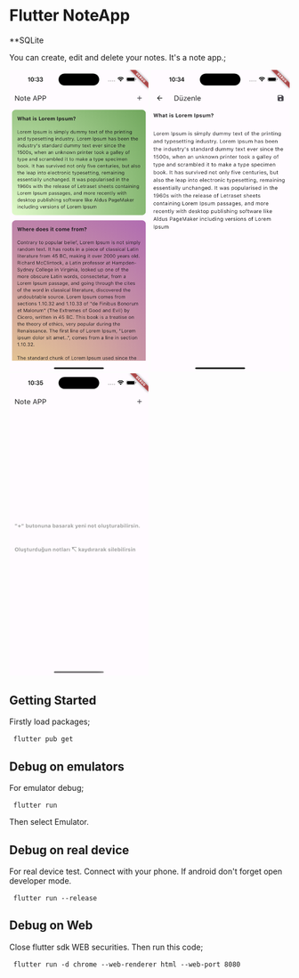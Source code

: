 # Flutter NoteApp
**SQLite

You can create, edit and delete your notes. It's a note app.;


<img src='./screenshots/img1.png' width='250'>             <img src='./screenshots/img2.png' width='250'>         <img src='./screenshots/img3.png' width='250'>

## Getting Started

Firstly load packages;

     flutter pub get

## Debug on emulators

For emulator debug;

     flutter run

Then select Emulator.


## Debug on real device
For real device test. Connect with your phone. If android don't forget open developer mode.

     flutter run --release


## Debug on Web
Close flutter sdk WEB securities. Then run this code;

     flutter run -d chrome --web-renderer html --web-port 8080
